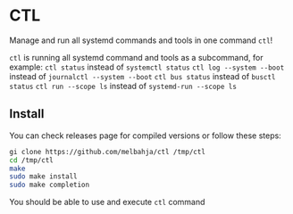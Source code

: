 # CTL
Manage and run all systemd commands and tools in one command `ctl`!

`ctl` is running all systemd command and tools as a subcommand, for example: 
`ctl status` instead of `systemctl status` 
`ctl log --system --boot` instead of `journalctl --system --boot` 
`ctl bus status` instead of `busctl status`
`ctl run --scope ls` instead of `systemd-run --scope ls`

## Install
You can check releases page for compiled versions or follow these steps:
```bash
gi clone https://github.com/melbahja/ctl /tmp/ctl
cd /tmp/ctl
make
sudo make install
sudo make completion
```
You should be able to use and execute `ctl` command
